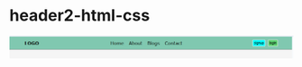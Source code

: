 # header2-html-css
![Sreenshort](https://github.com/SawairaSial/header2-html-css/blob/main/navlaptop.png?raw=true)
